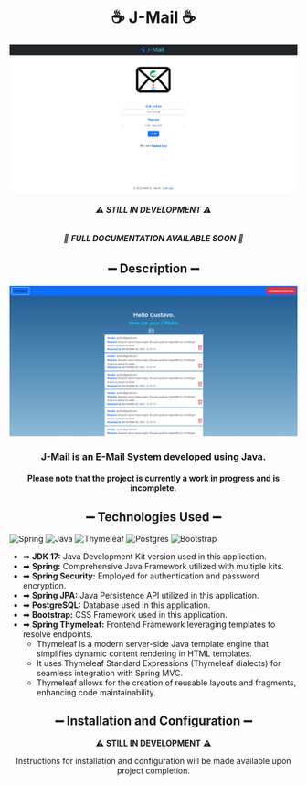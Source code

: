 <div align="center"> 

# ☕ J-Mail ☕

![img.png](frontpage.png)

###### ⚠️ **STILL IN DEVELOPMENT** ⚠️
###### 🚫 **FULL DOCUMENTATION AVAILABLE SOON** 🚫

</div>

<div align="center"> 

## ➖ Description ➖

![img.png](img.png)

### J-Mail is an E-Mail System developed using Java. 
#### Please note that the project is currently a work in progress and is incomplete.

## ➖ Technologies Used ➖
</div>

![Spring](https://img.shields.io/badge/spring-%236DB33F.svg?style=for-the-badge&logo=spring&logoColor=white) ![Java](https://img.shields.io/badge/java-%23ED8B00.svg?style=for-the-badge&logo=openjdk&logoColor=white) ![Thymeleaf](https://img.shields.io/badge/Thymeleaf-%23005C0F.svg?style=for-the-badge&logo=Thymeleaf&logoColor=white) ![Postgres](https://img.shields.io/badge/postgres-%23316192.svg?style=for-the-badge&logo=postgresql&logoColor=white) ![Bootstrap](https://img.shields.io/badge/bootstrap-%238511FA.svg?style=for-the-badge&logo=bootstrap&logoColor=white)



- ➡ **JDK 17:** Java Development Kit version used in this application.
- ➡ **Spring:** Comprehensive Java Framework utilized with multiple kits.
- ➡ **Spring Security:** Employed for authentication and password encryption.
- ➡ **Spring JPA:** Java Persistence API utilized in this application.
- ➡ **PostgreSQL:** Database used in this application.
- ➡ **Bootstrap:** CSS Framework used in this application.
- ➡ **Spring Thymeleaf:** Frontend Framework leveraging templates to resolve endpoints.
    - Thymeleaf is a modern server-side Java template engine that simplifies dynamic content rendering in HTML templates.
    - It uses Thymeleaf Standard Expressions (Thymeleaf dialects) for seamless integration with Spring MVC.
    - Thymeleaf allows for the creation of reusable layouts and fragments, enhancing code maintainability.


<div align="center"> 

##  ➖ Installation and Configuration ➖

⚠️ **STILL IN DEVELOPMENT** ⚠️

Instructions for installation and configuration will be made available upon project completion.

</div>
